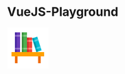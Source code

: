# VueJS-Playground
![Alt text](https://github.com/Assimilationstheorie/VueJS-Playground/blob/master/assets/images/learn.png?raw=true "LearnLogo")
